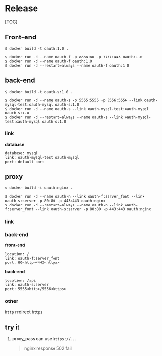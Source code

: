 Release
===
[TOC]

## Front-end
```shell=
$ docker build -t oauth:1.0 .

$ docker run -d --name oauth-f -p 8888:80 -p 7777:443 oauth:1.0
$ docker run -d --name oauth-f oauth:1.0
$ docker run -d --restart=always --name oauth-f oauth:1.0
```

## back-end
```shell=
$ docker build -t oauth-s:1.0 .

$ docker run -d --name oauth-s -p 5555:5555 -p 5556:5556 --link oauth-mysql-test:oauth-mysql oauth-s:1.0
$ docker run -d --name oauth-s --link oauth-mysql-test:oauth-mysql oauth-s:1.0
$ docker run -d --restart=always --name oauth-s --link oauth-mysql-test:oauth-mysql oauth-s:1.0
```

### link
**database**

    database: mysql
    link: oauth-mysql-test:oauth-mysql
    port: default port

## proxy
```shell=
$ docker build -t oauth:nginx .

$ docker run -d --name oauth-n --link oauth-f:server_font --link oauth-s:server -p 80:80 -p 443:443 oauth:nginx
$ docker run -d --restart=always --name oauth-n --link oauth-f:server_font --link oauth-s:server -p 80:80 -p 443:443 oauth:nginx
```

### link

### back-end
**front-end**

    location: /
    link: oauth-f:server_font
    port: 80<http>/443<https>

**back-end**

    location: /api
    link: oauth-s:server
    port: 5555<http>/5556<https>

### other
`http` redirect `https`

## try it

1. proxy_pass can use `https://...`
    > nginx response 502 fail